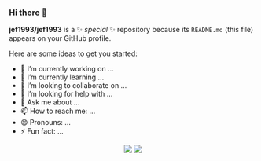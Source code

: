 ### Hi there 👋

**jef1993/jef1993** is a ✨ _special_ ✨ repository because its `README.md` (this file) appears on your GitHub profile.

Here are some ideas to get you started:

- 🔭 I’m currently working on ...
- 🌱 I’m currently learning ...
- 👯 I’m looking to collaborate on ...
- 🤔 I’m looking for help with ...
- 💬 Ask me about ...
- 📫 How to reach me: ...
- 😄 Pronouns: ...
- ⚡ Fun fact: ...


<div align='center' height='200'>
<img src='https://github-readme-stats.vercel.app/api?username=jef1993&theme=swift&show_icons=true'>
<img src='https://github-readme-stats.vercel.app/api/top-langs/?username=jef1993&langs_count=3&theme=swift&line-height='25'>
</div>

